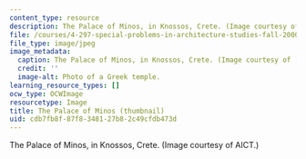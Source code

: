 ```yaml
---
content_type: resource
description: The Palace of Minos, in Knossos, Crete. (Image courtesy of AICT.)
file: /courses/4-297-special-problems-in-architecture-studies-fall-2000/cdb7fb8f87f8348127b82c49cfdb473d_4-297f00-th.jpg
file_type: image/jpeg
image_metadata:
  caption: The Palace of Minos, in Knossos, Crete. (Image courtesy of [AICT](http://arthist.cla.umn.edu/aict/).)
  credit: ''
  image-alt: Photo of a Greek temple.
learning_resource_types: []
ocw_type: OCWImage
resourcetype: Image
title: The Palace of Minos (thumbnail)
uid: cdb7fb8f-87f8-3481-27b8-2c49cfdb473d
---
```

The Palace of Minos, in Knossos, Crete. (Image courtesy of AICT.)

